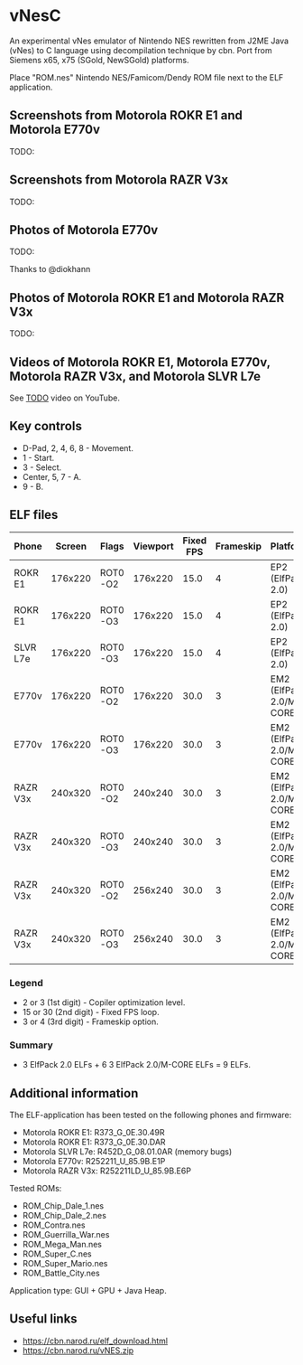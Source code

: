 vNesC
=====

An experimental vNes emulator of Nintendo NES rewritten from J2ME Java (vNes) to C language using decompilation technique by cbn. Port from Siemens x65, x75 (SGold, NewSGold) platforms.

Place "ROM.nes" Nintendo NES/Famicom/Dendy ROM file next to the ELF application.

## Screenshots from Motorola ROKR E1 and Motorola E770v

TODO:

## Screenshots from Motorola RAZR V3x

TODO:

## Photos of Motorola E770v

TODO:

Thanks to @diokhann

## Photos of Motorola ROKR E1 and Motorola RAZR V3x

TODO:

## Videos of Motorola ROKR E1, Motorola E770v, Motorola RAZR V3x, and Motorola SLVR L7e

See [TODO](TODO) video on YouTube.

## Key controls

* D-Pad, 2, 4, 6, 8 - Movement.
* 1 - Start.
* 3 - Select.
* Center, 5, 7 - A.
* 9 - B.

## ELF files

| Phone     | Screen  | Flags     | Viewport  | Fixed FPS  | Frameskip | Platform                  | ELF filename                   |
|-----------|---------|-----------|-----------|------------|-----------|---------------------------|--------------------------------|
| ROKR E1   | 176x220 | ROT0 -O2  | 176x220   | 15.0       | 4         | EP2 (ElfPack 2.0)         | vNesC_2-15-4_176x220.elf       |
| ROKR E1   | 176x220 | ROT0 -O3  | 176x220   | 15.0       | 4         | EP2 (ElfPack 2.0)         | vNesC_2-15-4_176x220.elf       |
| SLVR L7e  | 176x220 | ROT0 -O3  | 176x220   | 15.0       | 4         | EP2 (ElfPack 2.0)         | L7e/vNesC_3-15-4_176x220.elf   |
| E770v     | 176x220 | ROT0 -O2  | 176x220   | 30.0       | 3         | EM2 (ElfPack 2.0/M-CORE)  | E770v/vNesC_2-30-3_176x220.elf |
| E770v     | 176x220 | ROT0 -O3  | 176x220   | 30.0       | 3         | EM2 (ElfPack 2.0/M-CORE)  | E770v/vNesC_2-30-3_176x220.elf |
| RAZR V3x  | 240x320 | ROT0 -O2  | 240x240   | 30.0       | 3         | EM2 (ElfPack 2.0/M-CORE)  | V3x/vNesC_2-30-3_240x240.elf   |
| RAZR V3x  | 240x320 | ROT0 -O3  | 240x240   | 30.0       | 3         | EM2 (ElfPack 2.0/M-CORE)  | V3x/vNesC_3-30-3_240x240.elf   |
| RAZR V3x  | 240x320 | ROT0 -O2  | 256x240   | 30.0       | 3         | EM2 (ElfPack 2.0/M-CORE)  | V3x/vNesC_2-30-3_256x240.elf   |
| RAZR V3x  | 240x320 | ROT0 -O3  | 256x240   | 30.0       | 3         | EM2 (ElfPack 2.0/M-CORE)  | V3x/vNesC_3-30-3_256x240.elf   |

### Legend

* 2 or 3 (1st digit) - Copiler optimization level.
* 15 or 30 (2nd digit) - Fixed FPS loop.
* 3 or 4 (3rd digit) - Frameskip option.

### Summary

* 3 ElfPack 2.0 ELFs + 6 3 ElfPack 2.0/M-CORE ELFs = 9 ELFs.

## Additional information

The ELF-application has been tested on the following phones and firmware:

* Motorola ROKR E1: R373_G_0E.30.49R
* Motorola ROKR E1: R373_G_0E.30.DAR
* Motorola SLVR L7e: R452D_G_08.01.0AR (memory bugs)
* Motorola E770v: R252211_U_85.9B.E1P
* Motorola RAZR V3x: R252211LD_U_85.9B.E6P

Tested ROMs:

* ROM_Chip_Dale_1.nes
* ROM_Chip_Dale_2.nes
* ROM_Contra.nes
* ROM_Guerrilla_War.nes
* ROM_Mega_Man.nes
* ROM_Super_C.nes
* ROM_Super_Mario.nes
* ROM_Battle_City.nes

Application type: GUI + GPU + Java Heap.

## Useful links

* https://cbn.narod.ru/elf_download.html
* https://cbn.narod.ru/vNES.zip
